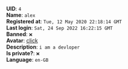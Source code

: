 **UID**: `4`  
**Name**: `alex`  
**Registered at**: `Tue, 12 May 2020 22:18:14 GMT`  
**Last login**: `Sat, 24 Sep 2022 16:22:15 GMT`  
**Banned**: `❌`  
**Avatar**: [click](/avatars/2e38388f-b596-4009-9a06-8d141fc916c7.png)  
**Description**: ```i am a devloper```  
**Is private?**: `❌`  
**Language**: `en-GB`